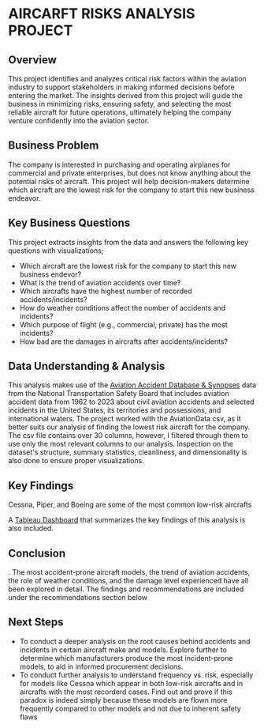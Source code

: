 # AIRCARFT RISKS ANALYSIS PROJECT

## Overview
This project identifies and analyzes critical risk factors within the aviation industry to support stakeholders in making informed decisions before entering the market. The insights derived from this project will guide the business in minimizing risks, ensuring 
safety, and selecting the most reliable aircraft for future operations, ultimately helping the company venture confidently into the aviation sector.


## Business Problem
The company is interested in purchasing and operating airplanes for commercial and private enterprises, but does not know anything about the potential risks of aircraft. This project will help decision-makers determine which aircraft are the lowest risk for the company to start this new business endeavor. 


## Key Business Questions
This project extracts insights from the data and answers the following key questions with visualizations;
- Which aircraft are the lowest risk for the company to start this new business endevor?
- What is the trend of aviation accidents over time?
- Which aircrafts have the highest number of recorded accidents/incidents?
- How do weather conditions affect the number of accidents and incidents?
- Which purpose of flight (e.g., commercial, private) has the most incidents?
- How bad are the damages in aircrafts after accidents/incidents?


## Data Understanding & Analysis
This analysis makes use of the [Aviation Accident Database & Synopses]([url](https://www.kaggle.com/datasets/khsamaha/aviation-accident-database-synopses)) data from the National Transportation Safety Board that includes aviation accident data from 1962 to 2023 about civil aviation accidents and selected incidents in the United States, its territories and possessions, and international waters. The project worked with the AviationData csv, as it better suits our analysis of finding the lowest risk aircraft for the company.
The csv file contains over 30 columns, however, I filtered through them to use only the most relevant columns to our analysis.
Inspection on the dataset's structure, summary statistics, cleanliness, and dimensionality is also done to ensure proper visualizations. 



## Key Findings
Cessna, Piper, and Boeing are some of the most common low-risk aircrafts



A [Tableau Dashboard]([url](https://public.tableau.com/app/profile/calmar.isoe2841/viz/AircraftRisksAnalysisDashboard/AircraftRisksAnalysisDashboard?publish=yes)) that summarizes the key findings of this analysis is also included.  


## Conclusion
. The most accident-prone aircraft models, the trend of aviation accidents, the role of weather conditions, and the damage level experienced have all been explored in detail. 
The findings and recommendations are included under the recommendations section below


## Next Steps
- To conduct a deeper analysis on the root causes behind accidents and incidents in certain aircraft make and models. Explore further to determine which manufacturers produce the most incident-prone models, to aid in informed procurement decisions.
- To conduct further analysis to understand frequency vs. risk, especially for models like Cessna which appear in both low-risk aircrafts and in aircrafts with the most recorderd cases. 
Find out and prove if this paradox is indeed simply because these models are flown more frequently compared to other models and not due to inherent safety flaws

